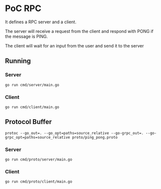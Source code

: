 # PoC RPC

It defines a RPC server and a client.

The server will receive a request from the client and respond with PONG if the message is PING.

The client will wait for an input from the user and send it to the server

## Running

### Server

```ssh
go run cmd/server/main.go
```

### Client

```ssh
go run cmd/client/main.go
```

## Protocol Buffer

```ssh
protoc --go_out=. --go_opt=paths=source_relative --go-grpc_out=. --go-grpc_opt=paths=source_relative proto/ping_pong.proto
```

### Server

```ssh
go run cmd/proto/server/main.go
```

### Client

```ssh
go run cmd/proto/client/main.go
```
